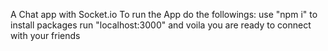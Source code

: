 A Chat app with Socket.io
To run the App do the followings:
use "npm i" to install packages
run "localhost:3000" and voila you are ready to connect with your friends

